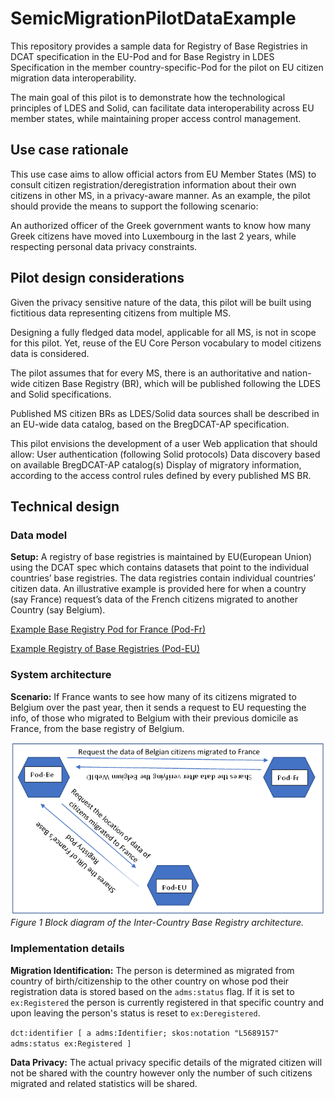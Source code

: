 # SemicMigrationPilotDataExample
This repository provides a sample data for Registry of Base Registries in DCAT specification in the EU-Pod and  for Base Registry in LDES Specification in the member country-specific-Pod for the pilot on EU citizen migration data interoperability.

The main goal of this pilot is to demonstrate how the technological principles of LDES and Solid, can facilitate data interoperability across EU member states, while maintaining proper access control management.

## Use case rationale
This use case aims to allow official actors from EU Member States (MS) to consult citizen registration/deregistration information about their own citizens in other MS, in a privacy-aware manner. As an example, the pilot should provide the means to support the following scenario:

An authorized officer of the Greek government wants to know how many Greek citizens have moved into Luxembourg in the last 2 years, while respecting personal data privacy constraints.

## Pilot design considerations
Given the privacy sensitive nature of the data, this pilot will be built using fictitious data representing citizens from multiple MS.

Designing a fully fledged data model, applicable for all MS, is not in scope for this pilot. Yet, reuse of the EU Core Person vocabulary to model citizens data is considered. 

The pilot assumes that for every MS, there is an authoritative and nation-wide citizen Base Registry (BR), which will be published following the LDES and Solid specifications.

Published MS citizen BRs as LDES/Solid data sources shall be described in an EU-wide data catalog, based on the BregDCAT-AP specification.

This pilot envisions the development of a user Web application that should allow: 
User authentication (following Solid protocols)
Data discovery based on available BregDCAT-AP catalog(s)
Display of migratory information, according to the access control rules defined by every published MS BR.

## Technical design

### Data model
**Setup:** A registry of base registries is maintained by EU(European Union) using the DCAT spec which contains datasets that point to the individual countries’ base registries. The data registries contain individual countries’ citizen data. An illustrative example is provided here for when a country (say France) request’s data of the French citizens migrated to another Country (say Belgium).

[Example Base Registry Pod for France (Pod-Fr)](example_France_BaseRegistry_Pod)  

[Example Registry of Base Registries (Pod-EU)](example_EU_RegistryofBaseRegistries_Pod)

### System architecture
**Scenario:** If France wants to see how many of its citizens migrated to Belgium over the past year, then it sends a request to EU requesting the info, of those who migrated to Belgium with their previous domicile as France, from the base registry of Belgium. 

![System Architecture](Architecture.png)
*Figure 1 Block diagram of the Inter-Country Base Registry architecture.*

### Implementation details

**Migration Identification:** The person is determined as migrated from country of birth/citizenship to the other country on whose pod their registration data is stored based on the `adms:status` flag. If it is set to `ex:Registered` the person is currently registered in that specific country and upon leaving the person's status is reset to `ex:Deregistered`.

`dct:identifier [
      a adms:Identifier;
      skos:notation "L5689157"
      adms:status ex:Registered
   ]`

**Data Privacy:** The actual privacy specific details of the migrated citizen will not be shared with the country however only the number of such citizens migrated and related statistics will be shared.
